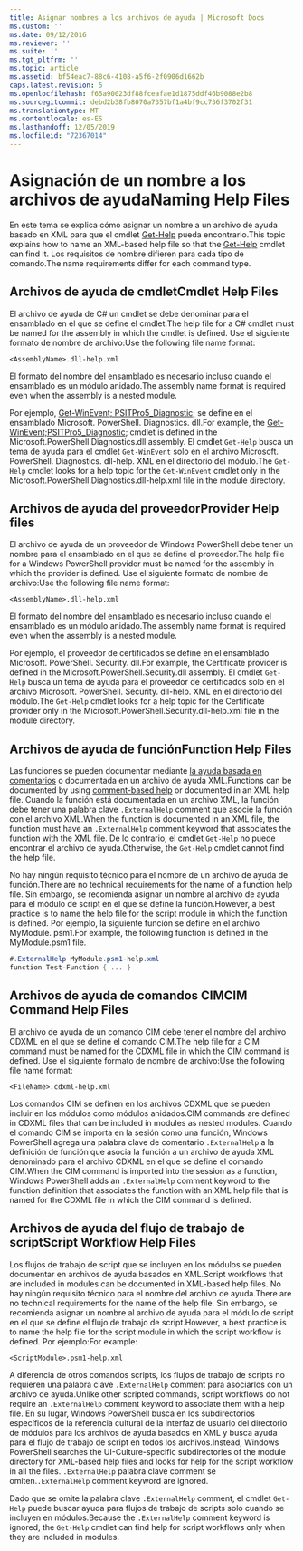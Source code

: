 ```yaml
---
title: Asignar nombres a los archivos de ayuda | Microsoft Docs
ms.custom: ''
ms.date: 09/12/2016
ms.reviewer: ''
ms.suite: ''
ms.tgt_pltfrm: ''
ms.topic: article
ms.assetid: bf54eac7-88c6-4108-a5f6-2f0906d1662b
caps.latest.revision: 5
ms.openlocfilehash: f65a90023df88fceafae1d1875ddf46b9088e2b8
ms.sourcegitcommit: debd2b38fb8070a7357bf1a4bf9cc736f3702f31
ms.translationtype: MT
ms.contentlocale: es-ES
ms.lasthandoff: 12/05/2019
ms.locfileid: "72367014"
---
```

# <a name="naming-help-files"></a><span data-ttu-id="f6e37-102">Asignación de un nombre a los archivos de ayuda</span><span class="sxs-lookup"><span data-stu-id="f6e37-102">Naming Help Files</span></span>

<span data-ttu-id="f6e37-103">En este tema se explica cómo asignar un nombre a un archivo de ayuda basado en XML para que el cmdlet [Get-Help](/powershell/module/Microsoft.PowerShell.Core/Get-Help) pueda encontrarlo.</span><span class="sxs-lookup"><span data-stu-id="f6e37-103">This topic explains how to name an XML-based help file so that the [Get-Help](/powershell/module/Microsoft.PowerShell.Core/Get-Help) cmdlet can find it.</span></span> <span data-ttu-id="f6e37-104">Los requisitos de nombre difieren para cada tipo de comando.</span><span class="sxs-lookup"><span data-stu-id="f6e37-104">The name requirements differ for each command type.</span></span>

## <a name="cmdlet-help-files"></a><span data-ttu-id="f6e37-105">Archivos de ayuda de cmdlet</span><span class="sxs-lookup"><span data-stu-id="f6e37-105">Cmdlet Help Files</span></span>

<span data-ttu-id="f6e37-106">El archivo de ayuda de C# un cmdlet se debe denominar para el ensamblado en el que se define el cmdlet.</span><span class="sxs-lookup"><span data-stu-id="f6e37-106">The help file for a C# cmdlet must be named for the assembly in which the cmdlet is defined.</span></span> <span data-ttu-id="f6e37-107">Use el siguiente formato de nombre de archivo:</span><span class="sxs-lookup"><span data-stu-id="f6e37-107">Use the following file name format:</span></span>

```
<AssemblyName>.dll-help.xml
```

<span data-ttu-id="f6e37-108">El formato del nombre del ensamblado es necesario incluso cuando el ensamblado es un módulo anidado.</span><span class="sxs-lookup"><span data-stu-id="f6e37-108">The assembly name format is required even when the assembly is a nested module.</span></span>

<span data-ttu-id="f6e37-109">Por ejemplo, [Get-WinEvent; PSITPro5_Diagnostic;](/powershell/module/Microsoft.PowerShell.Diagnostics/Get-WinEvent) se define en el ensamblado Microsoft. PowerShell. Diagnostics. dll.</span><span class="sxs-lookup"><span data-stu-id="f6e37-109">For example, the [Get-WinEvent;PSITPro5_Diagnostic;](/powershell/module/Microsoft.PowerShell.Diagnostics/Get-WinEvent) cmdlet is defined in the Microsoft.PowerShell.Diagnostics.dll assembly.</span></span> <span data-ttu-id="f6e37-110">El cmdlet `Get-Help` busca un tema de ayuda para el cmdlet `Get-WinEvent` solo en el archivo Microsoft. PowerShell. Diagnostics. dll-help. XML en el directorio del módulo.</span><span class="sxs-lookup"><span data-stu-id="f6e37-110">The `Get-Help` cmdlet looks for a help topic for the `Get-WinEvent` cmdlet only in the Microsoft.PowerShell.Diagnostics.dll-help.xml file in the module directory.</span></span>

## <a name="provider-help-files"></a><span data-ttu-id="f6e37-111">Archivos de ayuda del proveedor</span><span class="sxs-lookup"><span data-stu-id="f6e37-111">Provider Help files</span></span>

<span data-ttu-id="f6e37-112">El archivo de ayuda de un proveedor de Windows PowerShell debe tener un nombre para el ensamblado en el que se define el proveedor.</span><span class="sxs-lookup"><span data-stu-id="f6e37-112">The help file for a Windows PowerShell provider must be named for the assembly in which the provider is defined.</span></span> <span data-ttu-id="f6e37-113">Use el siguiente formato de nombre de archivo:</span><span class="sxs-lookup"><span data-stu-id="f6e37-113">Use the following file name format:</span></span>

```
<AssemblyName>.dll-help.xml
```

<span data-ttu-id="f6e37-114">El formato del nombre del ensamblado es necesario incluso cuando el ensamblado es un módulo anidado.</span><span class="sxs-lookup"><span data-stu-id="f6e37-114">The assembly name format is required even when the assembly is a nested module.</span></span>

<span data-ttu-id="f6e37-115">Por ejemplo, el proveedor de certificados se define en el ensamblado Microsoft. PowerShell. Security. dll.</span><span class="sxs-lookup"><span data-stu-id="f6e37-115">For example, the Certificate provider is defined in the Microsoft.PowerShell.Security.dll assembly.</span></span> <span data-ttu-id="f6e37-116">El cmdlet `Get-Help` busca un tema de ayuda para el proveedor de certificados solo en el archivo Microsoft. PowerShell. Security. dll-help. XML en el directorio del módulo.</span><span class="sxs-lookup"><span data-stu-id="f6e37-116">The `Get-Help` cmdlet looks for a help topic for the Certificate provider only in the Microsoft.PowerShell.Security.dll-help.xml file in the module directory.</span></span>

## <a name="function-help-files"></a><span data-ttu-id="f6e37-117">Archivos de ayuda de función</span><span class="sxs-lookup"><span data-stu-id="f6e37-117">Function Help Files</span></span>

<span data-ttu-id="f6e37-118">Las funciones se pueden documentar mediante [la ayuda basada en comentarios](/powershell/module/microsoft.powershell.core/about/about_comment_based_help) o documentada en un archivo de ayuda XML.</span><span class="sxs-lookup"><span data-stu-id="f6e37-118">Functions can be documented by using [comment-based help](/powershell/module/microsoft.powershell.core/about/about_comment_based_help) or documented in an XML help file.</span></span> <span data-ttu-id="f6e37-119">Cuando la función está documentada en un archivo XML, la función debe tener una palabra clave `.ExternalHelp` comment que asocie la función con el archivo XML.</span><span class="sxs-lookup"><span data-stu-id="f6e37-119">When the function is documented in an XML file, the function must have an `.ExternalHelp` comment keyword that associates the function with the XML file.</span></span> <span data-ttu-id="f6e37-120">De lo contrario, el cmdlet `Get-Help` no puede encontrar el archivo de ayuda.</span><span class="sxs-lookup"><span data-stu-id="f6e37-120">Otherwise, the `Get-Help` cmdlet cannot find the help file.</span></span>

<span data-ttu-id="f6e37-121">No hay ningún requisito técnico para el nombre de un archivo de ayuda de función.</span><span class="sxs-lookup"><span data-stu-id="f6e37-121">There are no technical requirements for the name of a function help file.</span></span> <span data-ttu-id="f6e37-122">Sin embargo, se recomienda asignar un nombre al archivo de ayuda para el módulo de script en el que se define la función.</span><span class="sxs-lookup"><span data-stu-id="f6e37-122">However, a best practice is to name the help file for the script module in which the function is defined.</span></span> <span data-ttu-id="f6e37-123">Por ejemplo, la siguiente función se define en el archivo MyModule. psm1.</span><span class="sxs-lookup"><span data-stu-id="f6e37-123">For example, the following function is defined in the MyModule.psm1 file.</span></span>

```csharp
#.ExternalHelp MyModule.psm1-help.xml
function Test-Function { ... }
```

## <a name="cim-command-help-files"></a><span data-ttu-id="f6e37-124">Archivos de ayuda de comandos CIM</span><span class="sxs-lookup"><span data-stu-id="f6e37-124">CIM Command Help Files</span></span>

<span data-ttu-id="f6e37-125">El archivo de ayuda de un comando CIM debe tener el nombre del archivo CDXML en el que se define el comando CIM.</span><span class="sxs-lookup"><span data-stu-id="f6e37-125">The help file for a CIM command must be named for the CDXML file in which the CIM command is defined.</span></span> <span data-ttu-id="f6e37-126">Use el siguiente formato de nombre de archivo:</span><span class="sxs-lookup"><span data-stu-id="f6e37-126">Use the following file name format:</span></span>

```
<FileName>.cdxml-help.xml
```

<span data-ttu-id="f6e37-127">Los comandos CIM se definen en los archivos CDXML que se pueden incluir en los módulos como módulos anidados.</span><span class="sxs-lookup"><span data-stu-id="f6e37-127">CIM commands are defined in CDXML files that can be included in modules as nested modules.</span></span> <span data-ttu-id="f6e37-128">Cuando el comando CIM se importa en la sesión como una función, Windows PowerShell agrega una palabra clave de comentario `.ExternalHelp` a la definición de función que asocia la función a un archivo de ayuda XML denominado para el archivo CDXML en el que se define el comando CIM.</span><span class="sxs-lookup"><span data-stu-id="f6e37-128">When the CIM command is imported into the session as a function, Windows PowerShell adds an `.ExternalHelp` comment keyword to the function definition that associates the function with an XML help file that is named for the CDXML file in which the CIM command is defined.</span></span>

## <a name="script-workflow-help-files"></a><span data-ttu-id="f6e37-129">Archivos de ayuda del flujo de trabajo de script</span><span class="sxs-lookup"><span data-stu-id="f6e37-129">Script Workflow Help Files</span></span>

<span data-ttu-id="f6e37-130">Los flujos de trabajo de script que se incluyen en los módulos se pueden documentar en archivos de ayuda basados en XML.</span><span class="sxs-lookup"><span data-stu-id="f6e37-130">Script workflows that are included in modules can be documented in XML-based help files.</span></span> <span data-ttu-id="f6e37-131">No hay ningún requisito técnico para el nombre del archivo de ayuda.</span><span class="sxs-lookup"><span data-stu-id="f6e37-131">There are no technical requirements for the name of the help file.</span></span> <span data-ttu-id="f6e37-132">Sin embargo, se recomienda asignar un nombre al archivo de ayuda para el módulo de script en el que se define el flujo de trabajo de script.</span><span class="sxs-lookup"><span data-stu-id="f6e37-132">However, a best practice is to name the help file for the script module in which the script workflow is defined.</span></span> <span data-ttu-id="f6e37-133">Por ejemplo:</span><span class="sxs-lookup"><span data-stu-id="f6e37-133">For example:</span></span>

```
<ScriptModule>.psm1-help.xml
```

<span data-ttu-id="f6e37-134">A diferencia de otros comandos scripts, los flujos de trabajo de scripts no requieren una palabra clave `.ExternalHelp` comment para asociarlos con un archivo de ayuda.</span><span class="sxs-lookup"><span data-stu-id="f6e37-134">Unlike other scripted commands, script workflows do not require an `.ExternalHelp` comment keyword to associate them with a help file.</span></span> <span data-ttu-id="f6e37-135">En su lugar, Windows PowerShell busca en los subdirectorios específicos de la referencia cultural de la interfaz de usuario del directorio de módulos para los archivos de ayuda basados en XML y busca ayuda para el flujo de trabajo de script en todos los archivos.</span><span class="sxs-lookup"><span data-stu-id="f6e37-135">Instead, Windows PowerShell searches the UI-Culture-specific subdirectories of the module directory for XML-based help files and looks for help for the script workflow in all the files.</span></span> <span data-ttu-id="f6e37-136">`.ExternalHelp` palabra clave comment se omiten.</span><span class="sxs-lookup"><span data-stu-id="f6e37-136">`.ExternalHelp` comment keyword are ignored.</span></span>

<span data-ttu-id="f6e37-137">Dado que se omite la palabra clave `.ExternalHelp` comment, el cmdlet `Get-Help` puede buscar ayuda para flujos de trabajo de scripts solo cuando se incluyen en módulos.</span><span class="sxs-lookup"><span data-stu-id="f6e37-137">Because the `.ExternalHelp` comment keyword is ignored, the `Get-Help` cmdlet can find help for script workflows only when they are included in modules.</span></span>